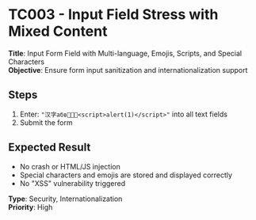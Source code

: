 # TC003 - Input Field Stress with Mixed Content

**Title**: Input Form Field with Multi-language, Emojis, Scripts, and Special Characters  
**Objective**: Ensure form input sanitization and internationalization support  

## Steps
1. Enter: `"汉字абв🙂🔥💡<script>alert(1)</script>"` into all text fields  
2. Submit the form  

## Expected Result
- No crash or HTML/JS injection  
- Special characters and emojis are stored and displayed correctly  
- No "XSS" vulnerability triggered  

**Type**: Security, Internationalization  
**Priority**: High